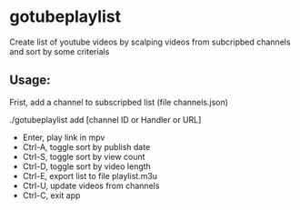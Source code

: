 # gotubeplaylist
Create list of youtube videos by scalping videos from subcripbed channels and sort by some criterials

## Usage:
Frist, add a channel to subscripbed list (file channels.json)

./gotubeplaylist add [channel ID or Handler or URL]

- Enter, play link in mpv
- Ctrl-A, toggle sort by publish date
- Ctrl-S, toggle sort by view count
- Ctrl-D, toggle sort by video length
- Ctrl-E, export list to file playlist.m3u
- Ctrl-U, update videos from channels
- Ctrl-C, exit app


